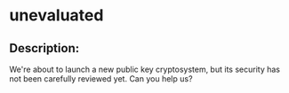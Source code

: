 
# unevaluated
## Description:
We're about to launch a new public key cryptosystem, but its security has not been carefully reviewed yet. Can you help us?

